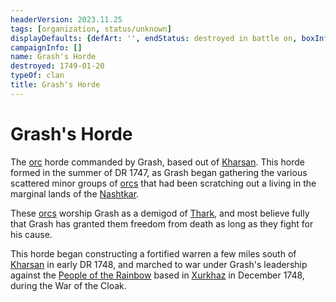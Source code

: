 ```yaml
---
headerVersion: 2023.11.25
tags: [organization, status/unknown]
displayDefaults: {defArt: '', endStatus: destroyed in battle on, boxInfo: ''}
campaignInfo: []
name: Grash's Horde
destroyed: 1749-01-20
typeOf: clan
title: Grash's Horde
---
```

# Grash's Horde

The [orc](<../../species/children-of-the-embodied-gods/orcs/orcs.md>) horde commanded by Grash, based out of [Kharsan](<../../gazetteer/greater-dunmar/dunmari-basin/kharsan.md>). This horde formed in the summer of DR 1747, as Grash began gathering the various scattered minor groups of [orcs](<../../species/children-of-the-embodied-gods/orcs/orcs.md>) that had been scratching out a living in the marginal lands of the [Nashtkar](<../../gazetteer/greater-dunmar/dunmari-basin/nashtkar.md>). 

These [orcs](<../../species/children-of-the-embodied-gods/orcs/orcs.md>) worship Grash as a demigod of [Thark](<../../cosmology/gods/embodied-gods/thark.md>), and most believe fully that Grash has granted them freedom from death as long as they fight for his cause. 

This horde began constructing a fortified warren a few miles south of [Kharsan](<../../gazetteer/greater-dunmar/dunmari-basin/kharsan.md>) in early DR 1748, and marched to war under Grash's leadership against the [People of the Rainbow](<./people-of-the-rainbow.md>) based in [Xurkhaz](<../../gazetteer/istaros-watershed/xurkhaz/xurkhaz.md>) in December 1748, during the War of the Cloak. 

